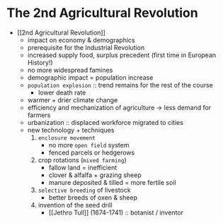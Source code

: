 # The 2nd Agricultural Revolution
- [[2nd Agricultural Revolution]]
	- impact on economy & demographics
	- prerequisite for the Industrial Revolution
	- increased supply food, surplus precedent (first time in European History!)
	- no more widespread famines
	- demographic impact = population increase
	- `population explosion` :: trend remains for the rest of the course
		- lower death rate
	- warmer + drier climate change
	- efficiency and mechanization of agriculture -> less demand for farmers
	- urbanization :: displaced workforce migrated to cities
	- new technology + techniques
		1. `enclosure movement`
			- no more `open field` system
			- fenced parcels or hedgerows 
		2. crop rotations (`mixed farming`)
			- fallow land = inefficient
			- clover & alfalfa + grazing sheep
			- manure deposited & tilled = more fertile soil
		3. `selective breeding` of livestock
			- better breeds of oxen & sheep
		4. invention of the seed drill
			- [[Jethro Tull]] (1674-1741) :: botanist / inventor